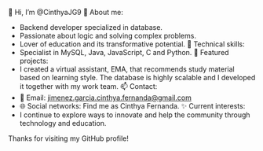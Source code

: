  👋 Hi, I’m @CinthyaJG9
 👀 About me:
- Backend developer specialized in database.
- Passionate about logic and solving complex problems.
- Lover of education and its transformative potential.
 🌱 Technical skills:
- Specialist in MySQL, Java, JavaScript, C and Python.
 💞️ Featured projects:
- I created a virtual assistant, EMA, that recommends study material based on learning style. The database is highly scalable and I developed it together with my work team.
 📫 Contact:
- 📧 Email: jimenez.garcia.cinthya.fernanda@gmail.com
- 🌐 Social networks: Find me as Cinthya Fernanda.
  ✨ Current interests:
- I continue to explore ways to innovate and help the community through technology and education.

Thanks for visiting my GitHub profile!

<!---
CinthyaJG9/CinthyaJG9 is a ✨ special ✨ repository because its `README.md` (this file) appears on your GitHub profile.
You can click the Preview link to take a look at your changes.
--->
